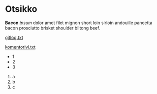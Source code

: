 # Otsikko

**Bacon** *ipsum* dolor amet filet mignon short loin sirloin andouille pancetta bacon prosciutto brisket shoulder biltong beef.

[gitlog.txt](laskarit/viikko1/gitlog.txt)

[komentorivi.txt](laskarit/viikko1/komentorivi.txt)

* 1
* 2
* 3

1. a
2. b
3. c
